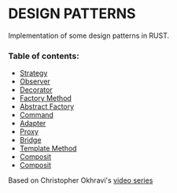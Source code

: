 DESIGN PATTERNS
===============

Implementation of some design patterns in RUST.

### Table of contents:

- [Strategy](strategy/README.md)
- [Observer](observer/README.md)  
- [Decorator](decorator/README.md)  
- [Factory Method](factory_method/README.md)  
- [Abstract Factory](abstract_factory/README.md)  
- [Command](command/src)  
- [Adapter](adapter/src)  
- [Proxy](proxy/src)  
- [Bridge](bridge/src)  
- [Template Method](template_method/src)  
- [Composit](composit/src)  
- [Composit](composit/src)  

Based on Christopher Okhravi's [video series](https://www.youtube.com/watch?v=v9ejT8FO-7I&list=PLrhzvIcii6GNjpARdnO4ueTUAVR9eMBpc)
